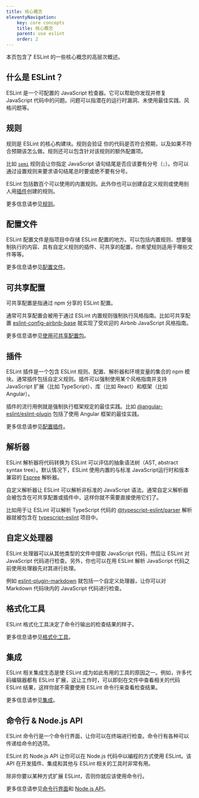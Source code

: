```yaml
---
title: 核心概念
eleventyNavigation:
    key: core concepts
    title: 核心概念
    parent: use eslint
    order: 2
---
```


本页包含了 ESLint 的一些核心概念的高层次概述。

## 什么是 ESLint？

ESLint 是一个可配置的 JavaScript 检查器。它可以帮助你发现并修复 JavaScript 代码中的问题。问题可以指潜在的运行时漏洞、未使用最佳实践、风格问题等。

## 规则

规则是 ESLint 的核心构建块。规则会验证 你的代码是否符合预期，以及如果不符合预期该怎么做。规则还可以包含针对该规则的额外配置项。

比如 [`semi`](../rules/semi) 规则会让你指定 JavaScript 语句结尾是否应该要有分号（`;`）。你可以通过设置规则来要求语句结尾总时要或绝不要有分号。

ESLint 包括数百个可以使用的内置规则。此外你也可以创建自定义规则或使用别人用[插件](#插件)创建的规则。

更多信息请参见[规则](../rules/)。

## 配置文件

ESLint 配置文件是指项目中存储 ESLint 配置的地方。可以包括内置规则、想要强制执行的内容、具有自定义规则的插件、可共享的配置，你希望规则适用于哪些文件等等。

更多信息请参见[配置文件](./configure/configuration-files)。

## 可共享配置

可共享配置是指通过 npm 分享的 ESLint 配置。

通常可共享配置会被用于通过 ESLint 内置规则强制执行风格指南。比如可共享配置 [eslint-config-airbnb-base](https://www.npmjs.com/package/eslint-config-airbnb-base) 就实现了受欢迎的 Airbnb JavaScript 风格指南。

更多信息请参见[使用可共享配置包](./configure/configuration-files#使用可共享配置包)。

## 插件

ESLint 插件是一个包含 ESLint 规则、配置、解析器和环境变量的集合的 npm 模块。通常插件包括自定义规则。插件可以强制使用某个风格指南并支持 JavaScript 扩展（比如 TypeScript）、库（比如 React）和框架（比如 Angular）。

插件的流行用例就是强制执行框架规定的最佳实践。比如 [@angular-eslint/eslint-plugin](https://www.npmjs.com/package/@angular-eslint/eslint-plugin) 包括了使用 Angular 框架的最佳实践。

更多信息请参见[配置插件](./configure/plugins)。

## 解析器

ESLint 解析器将代码转换为 ESLint 可以评估的抽象语法树（AST, abstract syntax tree）。默认情况下，ESLint 使用内置的与标准 JavaScript运行时和版本兼容的 [Espree](https://github.com/eslint/espree) 解析器。

自定义解析器让 ESLint 可以解析非标准的 JavaScript 语法。通常自定义解析器会被包含在可共享配置或插件中，这样你就不需要直接使用它们了。

比如用于让 ESLint 可以解析 TypeScript 代码的 [@typescript-eslint/parser](https://www.npmjs.com/package/@typescript-eslint/parser) 解析器就被包含在 [typescript-eslint](https://github.com/typescript-eslint/typescript-eslint) 项目中。

## 自定义处理器

ESLint 处理器可以从其他类型的文件中提取 JavaScript 代码，然后让 ESLint 对 JavaScript 代码进行检查。另外，你也可以在用 ESLint 解析 JavaScript 代码之前使用处理器先对其进行处理。

例如 [eslint-plugin-markdown](https://github.com/eslint/eslint-plugin-markdown) 就包括一个自定义处理器，让你可以对 Markdown 代码块内的 JavaScript 代码进行检查。

## 格式化工具

ESLint 格式化工具决定了命令行输出的检查结果的样子。

更多信息请参见[格式化工具](./formatters/)。

## 集成

ESLint 相关集成生态是使 ESLint 成为如此有用的工具的原因之一。例如，许多代码编辑器都有 ESLint 扩展，这让工作时，可以即刻在文件中查看相关的代码 ESLint 结果，这样你就不需要使用 ESLint 命令行来查看检查结果。

更多信息请参见[集成](./integrations)。

## 命令行 & Node.js API

ESLint 命令行是一个命令行界面，让你可以在终端进行检查。命令行有各种可以传递给命令的选项。

ESLint 的 Node.js API 让你可以在 Node.js 代码中以编程的方式使用 ESLint。该 API 在开发插件、集成和其他与 ESLint 相关的工具时非常有用。

除非你要以某种方式扩展 ESLint，否则你就应该使用命令行。

更多信息请参见[命令行界面](./command-line-interface)和 [Node.js API](../integrate/nodejs-api)。
